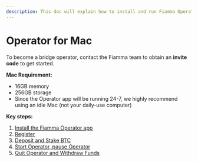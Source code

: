 ```yaml
---
description: This doc will explain how to install and run Fiamma Operator on a Mac.
---
```


# Operator for Mac

To become a bridge operator, contact the Fiamma team to obtain an **invite code** to get started.

**Mac Requirement:**

* 16GB memory
* 256GB storage
* Since the Operator app will be running 24-7, we highly recommend using an idle Mac (not your daily-use computer)



**Key steps:**

1. [Install the Fiamma Operator app](1.-install-fiamma-operator-app.md)
2. [Register](2.-register.md)
3. [Deposit and Stake BTC](3.-deposit-and-stake-btc.md)
4. [Start Operator, pause Operator](4.-start-and-pause-operator.md)
5. [Quit Operator and Withdraw Funds](5.-quit-operator-and-withdraw-funds.md)



